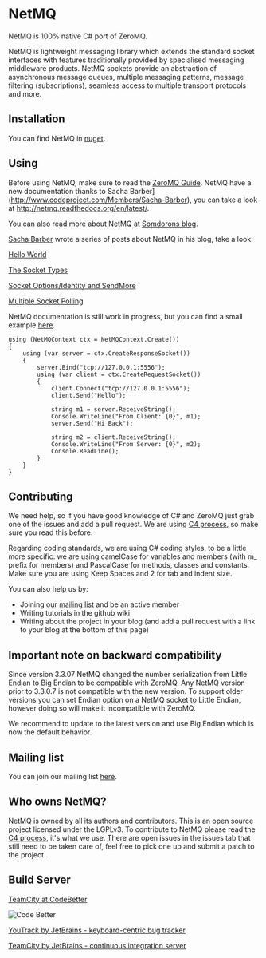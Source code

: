 NetMQ
=====

NetMQ is 100% native C# port of ZeroMQ.

NetMQ is lightweight messaging library which extends the
standard socket interfaces with features traditionally provided by
specialised messaging middleware products. NetMQ sockets provide an
abstraction of asynchronous message queues, multiple messaging patterns,
message filtering (subscriptions), seamless access to multiple transport
protocols and more.

## Installation

You can find NetMQ in [nuget](https://nuget.org/packages/NetMQ/).

## Using

Before using NetMQ, make sure to read the [ZeroMQ Guide](http://zguide.zeromq.org/page:all). 
NetMQ have a new documentation thanks to Sacha Barber](http://www.codeproject.com/Members/Sacha-Barber), you can take a look at http://netmq.readthedocs.org/en/latest/.

You can also read more about NetMQ at [Somdorons blog](http://somdoron.com/category/netmq/).

[Sacha Barber](http://www.codeproject.com/Members/Sacha-Barber) wrote a series of posts about NetMQ in his blog, take a look:

[Hello World](http://www.codeproject.com/Articles/809849/ZeroMq-sharp-Hello-World)

[The Socket Types](http://www.codeproject.com/Articles/810302/ZeroMq-sharp-The-Socket-Types)

[Socket Options/Identity and SendMore](http://www.codeproject.com/Articles/811851/ZeroMq-sharp-Socket-Options-Identity-And-SendMore)

[Multiple Socket Polling](http://www.codeproject.com/Articles/812352/ZeroMQ-sharp-Multiple-Sockets-Polling)


NetMQ documentation is still work in progress, but you can find a small example [here](https://gist.github.com/somdoron/5175967).

	using (NetMQContext ctx = NetMQContext.Create())
	{
		using (var server = ctx.CreateResponseSocket())
		{
			server.Bind("tcp://127.0.0.1:5556");
			using (var client = ctx.CreateRequestSocket())
			{
				client.Connect("tcp://127.0.0.1:5556");
				client.Send("Hello"); 

				string m1 = server.ReceiveString();
 				Console.WriteLine("From Client: {0}", m1);
 				server.Send("Hi Back");

				string m2 = client.ReceiveString();
				Console.WriteLine("From Server: {0}", m2);
				Console.ReadLine();
			}
		}
	}

## Contributing

We need help, so if you have good knowledge of C# and ZeroMQ just grab one of the issues and add a pull request.
We are using [C4 process](http://rfc.zeromq.org/spec:16), so make sure you read this before.

Regarding coding standards, we are using C# coding styles, to be a little more specific: we are using camelCase for variables and members (with m_ prefix for members) and PascalCase for methods, classes and constants. Make sure you are using Keep Spaces and 2 for tab and indent size.

You can also help us by:

* Joining our [mailing list](https://groups.google.com/d/forum/netmq-dev?hl=en) and be an active member
* Writing tutorials in the github wiki
* Writing about the project in your blog (and add a pull request with a link to your blog at the bottom of this page)

## Important note on backward compatibility 

Since version 3.3.07 NetMQ changed the number serialization from Little Endian to Big Endian to be compatible with ZeroMQ.
Any NetMQ version prior to 3.3.0.7 is not compatible with the new version. To support older versions you can set Endian option on a NetMQ socket to Little Endian,
however doing so will make it incompatible with ZeroMQ.

We recommend to update to the latest version and use Big Endian which is now the default behavior.

## Mailing list

You can join our mailing list [here](https://groups.google.com/d/forum/netmq-dev?hl=en). 

## Who owns NetMQ?

NetMQ is owned by all its authors and contributors. 
This is an open source project licensed under the LGPLv3. 
To contribute to NetMQ please read the [C4 process](http://rfc.zeromq.org/spec:16), it's what we use.
There are open issues in the issues tab that still need to be taken care of, feel free to pick one up and submit a patch to the project.

## Build Server

[TeamCity at CodeBetter](http://teamcity.codebetter.com/project.html?projectId=project372&tab=projectOverview)

![Code Better](http://www.jetbrains.com/img/banners/Codebetter300x250.png)

[YouTrack by JetBrains - keyboard-centric bug tracker](http://www.jetbrains.com/youtrack)

[TeamCity by JetBrains - continuous integration server](http://www.jetbrains.com/teamcity)


